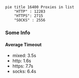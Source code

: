 
```mermaid
pie title 16400 Proxies in list
    "HTTP" : 12283
    "HTTPS": 2715
    "SOCKS" : 2556
```

### Some Info
#### Average Timeout

- mixed: 3.5s
- http: 1.6s
- https: 7.7s
- socks: 6.4s